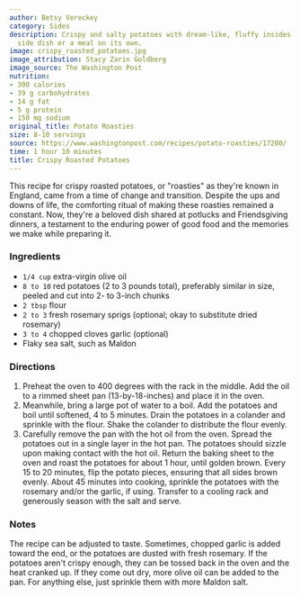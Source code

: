 ```yaml
---
author: Betsy Vereckey
category: Sides
description: Crispy and salty potatoes with dream-like, fluffy insides. A perfect
  side dish or a meal on its own.
image: crispy_roasted_potatoes.jpg
image_attribution: Stacy Zarin Goldberg
image_source: The Washington Post
nutrition:
- 300 calories
- 39 g carbohydrates
- 14 g fat
- 5 g protein
- 150 mg sodium
original_title: Potato Roasties
size: 8-10 servings
source: https://www.washingtonpost.com/recipes/potato-roasties/17200/
time: 1 hour 10 minutes
title: Crispy Roasted Potatoes
---
```

This recipe for crispy roasted potatoes, or "roasties" as they're known in England, came from a time of change and transition. Despite the ups and downs of life, the comforting ritual of making these roasties remained a constant. Now, they're a beloved dish shared at potlucks and Friendsgiving dinners, a testament to the enduring power of good food and the memories we make while preparing it.

### Ingredients

* `1/4 cup` extra-virgin olive oil
* `8 to 10` red potatoes (2 to 3 pounds total), preferably similar in size, peeled and cut into 2- to 3-inch chunks
* `2 tbsp` flour
* `2 to 3` fresh rosemary sprigs (optional; okay to substitute dried rosemary)
* `3 to 4` chopped cloves garlic (optional)
* Flaky sea salt, such as Maldon

### Directions

1. Preheat the oven to 400 degrees with the rack in the middle. Add the oil to a rimmed sheet pan (13-by-18-inches) and place it in the oven.
2. Meanwhile, bring a large pot of water to a boil. Add the potatoes and boil until softened, 4 to 5 minutes. Drain the potatoes in a colander and sprinkle with the flour. Shake the colander to distribute the flour evenly.
3. Carefully remove the pan with the hot oil from the oven. Spread the potatoes out in a single layer in the hot pan. The potatoes should sizzle upon making contact with the hot oil. Return the baking sheet to the oven and roast the potatoes for about 1 hour, until golden brown. Every 15 to 20 minutes, flip the potato pieces, ensuring that all sides brown evenly. About 45 minutes into cooking, sprinkle the potatoes with the rosemary and/or the garlic, if using. Transfer to a cooling rack and generously season with the salt and serve.

### Notes

The recipe can be adjusted to taste. Sometimes, chopped garlic is added toward the end, or the potatoes are dusted with fresh rosemary. If the potatoes aren't crispy enough, they can be tossed back in the oven and the heat cranked up. If they come out dry, more olive oil can be added to the pan. For anything else, just sprinkle them with more Maldon salt.
